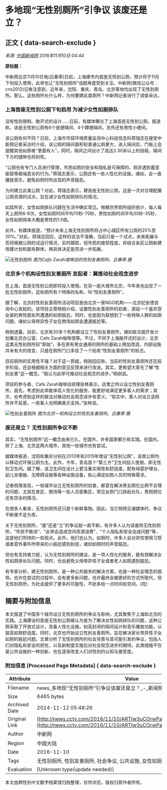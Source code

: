 # 多地现“无性别厕所”引争议 该废还是立？

## 正文 { data-search-exclude }


_来源: [中国新闻网](http://www.chinanews.com/sh/2016/11-10/8058295.shtml) 2016年11月10日 04:44_

**原标题：**

中新网北京11月10日电(吕春荣)日前，上海建市内首座无性别公厕，预计将于11月下旬投入使用，此举也让“无性别厕所”话题再度受到关注。中新网(微信公众号：cns2012)记者注意到，近年来，沈阳、重庆、青岛、北京等地均出现了无性别厕所。那么，这些厕所长什么样，为何要建此类厕所？中新网记者进行了调查采访。

### 上海首座无性别公厕下旬启用 为减少女性如厕排队

没有性别限制、敞开式的设计……日前，有媒体曝光了上海首座无性别公厕。报道称，该座无性别公厕有6个座便隔间、4个蹲便隔间，另外还有男性小便间。

该公厕有何不同？日前，上海市市容环境质量监测中心科技信息科蒋瑞志在接受中新网记者采访时介绍，该公厕的隔间面积较普通公厕更大，进入隔间后，门板上会提醒其他如厕者“里面有人”。同时，隔间之间设计了高达2.30米以上的挡板，隔间下方的缝隙也将封死。

“公厕也有专门人员进行管理，市民如厕的安全和隐私是可保障的，除非遇到蓄意偷窥等极端恶劣的行为。”蒋瑞志表示，公厕还有一些人性化的设施，诸如，会一直播放音乐，避免如厕时所出现的声音尴尬。

为何建立此类公厕？对此，蒋瑞志表示，建首座无性别公厕，这是一次对合理配置公厕资源的试点，旨在减少女性如厕排队的情况。

如其所言，女性如厕排队问题在生活中确实常见。根椐世界厕所组织统计，每人每天上厕所6-8次，女性如厕时间平均70秒-75秒，男性如厕时间平均30秒-35秒，女性如厕频率大概是男性的1.5倍。

此外，有媒体报道，“预计未来上海无性别厕所将占中心城区所有公厕的25%至30%。”对此，蒋瑞志回应，这样的说法不准确，当前只是一个试点，未来拓展与否将根据公厕的试运行情况，实时跟踪，视市民的接受程度，并结合各区公厕新建改建计划和服务群体，再具体决定是否进一步拓展。

![无性别厕所](http://p1.img.cctvpic.com/photoworkspace/contentimg/2016/11/10/2016111004435491453.jpg)
*图为Cafe Zarah咖啡店的性别友善厕所。吕春荣 摄*

### 北京多个机构设性别友善厕所 发起者：冀推动社会观念进步

在上海，首座无性别公厕即将投入使用。在另一座大城市北京，今年来也出现了一批无性别厕所，这些厕所有个特殊的名称，叫“性别友善厕所”。

据了解，北京的性别友善厕所活动项目是由北京一家NGO机构——北京纪安德咨询中心发起的。该项目主管杨刚介绍，设置性别友善厕所的初衷，源自一个喜欢穿女装的男性朋友所遭遇的如厕尴尬，同时，也是因为联想到了一些特殊人群的如厕问题，诸如父母带异性子女在商场如厕会遭遇尴尬等。

杨刚透露，目前，北京有30多个机构都设立了性别友善厕所，诸如联合国开发计划署北京办公室、Cafe Zarah咖啡馆等。不过，不同于上海敞开式的设计，北京这类无性别厕所较“原始”，多在原有男女通用的厕所的基础上稍加改造，内部设施并未有大的改变，只是在厕所门口多挂了一个贴有“性别友善厕所”的标志。

目前厕所的实用性不强？对于这一质疑，杨刚回应称，当前的性别友善厕所还在起步阶段，还会根据相关方面的意见反馈来进行改进。其实，更希望大家先了解“性别友善”这一概念。“我认为此举可推动社会观念的进步。”杨刚说。

项目的参与者、Cafe Zarah咖啡店经理张林表示，店里之所以设立性别友善厕所，首先，考虑到此举能体现人性化的服务，能更好地满足更多客人的需求；其次，也考虑到这样的做法对推动社会观念进步有意义。“现实中，客人对设立该厕所并不反感，一些客人也明确表示支持。”张林说。

![性别友善厕所](http://p1.img.cctvpic.com/photoworkspace/contentimg/2016/11/10/2016111004435454899.jpg)
*图为北京一机构设立的性别友善厕所。吕春荣 摄*

### 废还是立？ 无性别厕所争议不断

其实，“无性别厕所”这一概念由来已久，在国外，许多国家都已有实践。在国内，除了上海、北京这两大城市，其他一些城市也有尝试。

据媒体报道，沈阳和重庆分别在2013年和2015年增设“无性别公厕”，该类公厕均以移动式环保公厕为主。此外，今年，青岛首个“第三方”卫生间投入使用，即无性别卫生间。据了解，该卫生间在设计上更注重实用性和舒适度，配有母婴护理台、幼儿坐便器、无障碍设施等各种设施设备，贴心满足如厕人员的特殊需求。

记者梳理发现，一些城市设立无性别厕所的初衷，都意在解决男女厕位比例不合理的问题，尤其在景区、商场等一些人员密集区，常见女厕门口排起长队，男厕厕位还有空余的情况。

在很多人看来，无性别厕所还只是个新鲜事物。因此，当它频频见诸媒体时，争议不断便不足为奇。

关于无性别厕所，“废”还是“立”的争议就一直不断。有许多人认为该废除无性别厕所，“市民不敢进”、“此举会造成空间资源浪费”、“个人隐私和安全会成问题”等，这是他们所持的一些观点。此外，他们也认为，如厕时，许多人会对异性使用习惯或者意外事件所带来的小尴尬感到别扭，诸如如厕时的声音尴尬。

但也有支持者力挺，认为无性别厕所的建设，是一项人性化的服务，能有效解决女性如厕排长队问题。同时，也会避免父母带异性子女或者老人如厕遇到尴尬。

有专家分析，建无性别厕所，是一种公共服务的解决方案，也是一种社会理念的倡导。也许在尝试的过程中，会有更多新问题，也许最终会被更好的方式所取代，但无性别厕所，为社会提供了更多的可能性，不妨多给一点时间和空间。(完)

## 摘要与附加信息

<!-- tcd_abstract -->
本文报道了中国多个城市设立无性别厕所的争议与影响，尤其聚焦于上海和北京的实践。上海建设的首座无性别公厕被认为是为了解决女性如厕排队的问题，这种公厕采取了开放式设计，具备人性化设施，如高封闭的隔间设计和音乐播放功能，以提高如厕舒适度。同时，北京也开始设立性别友善厕所，旨在解决家长带异性子女如厕的尴尬问题。文章分析了无性别厕所的社会背景与其可能引发的争议，包括人们对隐私和安全的担忧，以及新制度实施后对社会观念进步的期待。此类措施不仅是公共设施的一种创新，也在逐渐改变人们对性别的认知与接受度。
<!-- tcd_abstract_end -->

### 附加信息 [Processed Page Metadata] { data-search-exclude }

| Attribute       | Value                                  |
|-----------------|----------------------------------------|
| Filename        | news_多地现“无性别厕所”引争议该废还是立？_-_新闻频道-_央视网.md                             |
| Size            | 6465 bytes                           |
| Archived Date   | 2024-11-12 05:48:26                             |
| Original Link   | [http://news.cctv.com/2016/11/10/ARTIw3uCOrwPasvRF5zbIupI161110.shtml](http://news.cctv.com/2016/11/10/ARTIw3uCOrwPasvRF5zbIupI161110.shtml)                       |
| Author          | 中新网                               |
| Region          | 中国大陆                               |
| Date            | 2016-11-10                                 |
| Tags            | 无性别厕所, 性别友善厕所, 社会争议, 公共设施, 女性如厕问题, 性别认知                                 |
| Evaluation            | [Unknown type(update needed)]                                 |
<!-- tcd_table_end -->

本文由跨性别中文数字档案馆归档整理，仅供浏览。版权归原作者所有。
